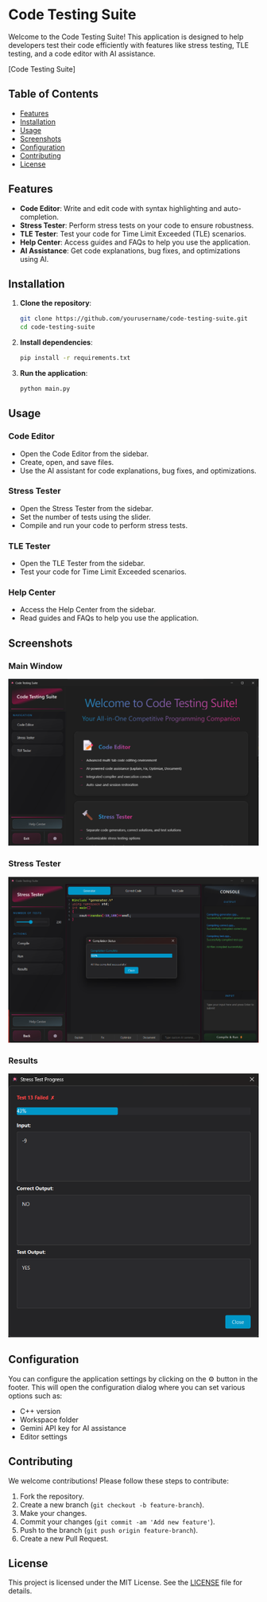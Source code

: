 # Code Testing Suite

Welcome to the Code Testing Suite! This application is designed to help developers test their code efficiently with features like stress testing, TLE testing, and a code editor with AI assistance.

[Code Testing Suite]

## Table of Contents

- [Features](#features)
- [Installation](#installation)
- [Usage](#usage)
- [Screenshots](#screenshots)
- [Configuration](#configuration)
- [Contributing](#contributing)
- [License](#license)

## Features

- **Code Editor**: Write and edit code with syntax highlighting and auto-completion.
- **Stress Tester**: Perform stress tests on your code to ensure robustness.
- **TLE Tester**: Test your code for Time Limit Exceeded (TLE) scenarios.
- **Help Center**: Access guides and FAQs to help you use the application.
- **AI Assistance**: Get code explanations, bug fixes, and optimizations using AI.

## Installation

1. **Clone the repository**:

   ```bash
   git clone https://github.com/yourusername/code-testing-suite.git
   cd code-testing-suite
   ```

2. **Install dependencies**:

   ```bash
   pip install -r requirements.txt
   ```

3. **Run the application**:
   ```bash
   python main.py
   ```

## Usage

### Code Editor

- Open the Code Editor from the sidebar.
- Create, open, and save files.
- Use the AI assistant for code explanations, bug fixes, and optimizations.

### Stress Tester

- Open the Stress Tester from the sidebar.
- Set the number of tests using the slider.
- Compile and run your code to perform stress tests.

### TLE Tester

- Open the TLE Tester from the sidebar.
- Test your code for Time Limit Exceeded scenarios.

### Help Center

- Access the Help Center from the sidebar.
- Read guides and FAQs to help you use the application.

## Screenshots

### Main Window

![Main Window](resources/readme/main_window.png)

### Stress Tester

![Stress Tester](resources/readme/stress_window.png)

### Results

![TLE Tester](resources/readme/results.png)

## Configuration

You can configure the application settings by clicking on the ⚙️ button in the footer. This will open the configuration dialog where you can set various options such as:

- C++ version
- Workspace folder
- Gemini API key for AI assistance
- Editor settings

## Contributing

We welcome contributions! Please follow these steps to contribute:

1. Fork the repository.
2. Create a new branch (`git checkout -b feature-branch`).
3. Make your changes.
4. Commit your changes (`git commit -am 'Add new feature'`).
5. Push to the branch (`git push origin feature-branch`).
6. Create a new Pull Request.

## License

This project is licensed under the MIT License. See the [LICENSE](LICENSE) file for details.
